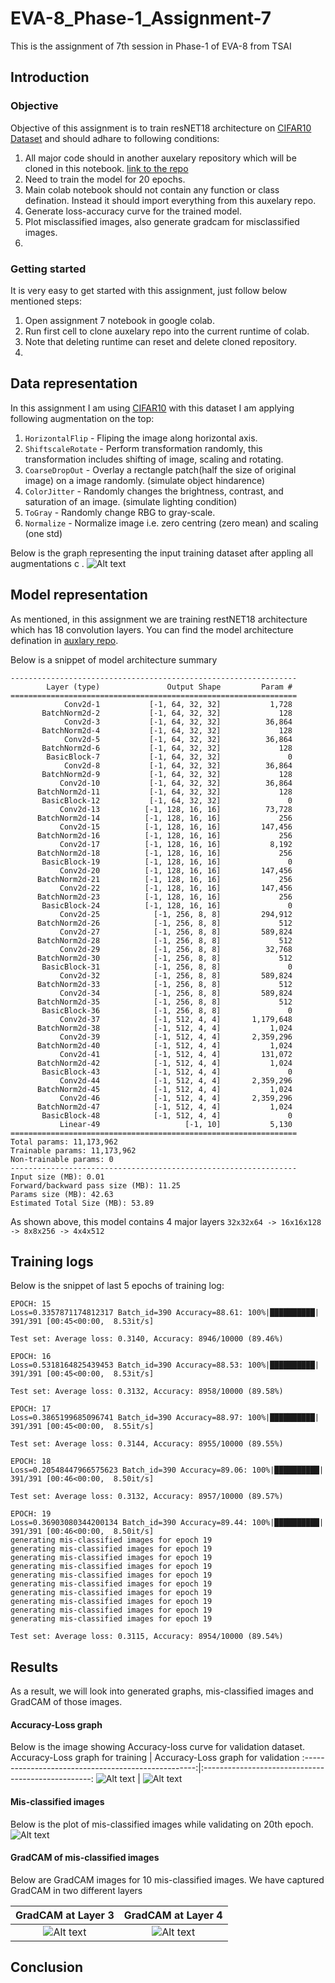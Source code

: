 # EVA-8_Phase-1_Assignment-7
This is the assignment of 7th session in Phase-1 of EVA-8 from TSAI

## Introduction

### Objective
Objective of this assignment is to train resNET18 architecture on [CIFAR10 Dataset](http://yann.lecun.com/exdb/mnist/) and should adhare to following conditions:
1. All major code should in another auxelary repository which will be cloned in this notebook. [link to the repo](https://github.com/devdastl/eva8_source)
2. Need to train the model for 20 epochs.
3. Main colab notebook should not contain any function or class defination. Instead it should import everything from this auxelary repo.
4. Generate loss-accuracy curve for the trained model.
5. Plot misclassified images, also generate gradcam for misclassified images.
6. 
### Getting started
It is very easy to get started with this assignment, just follow below mentioned steps:
1. Open assignment 7 notebook in google colab.
2. Run first cell to clone auxelary repo into the current runtime of colab.
3. Note that deleting runtime can reset and delete cloned repository.
4. 
## Data representation
In this assignment I am using [CIFAR10](https://www.cs.toronto.edu/~kriz/cifar.html) with this dataset I am applying following augmentation on the top:
1. `HorizontalFlip` - Fliping the image along horizontal axis.
2. `ShiftscaleRotate` - Perform transformation randomly, this transformation includes shifting of image, scaling and rotating.
3. `CoarseDropOut` - Overlay a rectangle patch(half the size of original image) on a image randomly. (simulate object hindarence)
4. `ColorJitter` - Randomly changes the brightness, contrast, and saturation of an image. (simulate lighting condition)
5. `ToGray` - Randomly change RBG to gray-scale. 
6. `Normalize` - Normalize image i.e. zero centring (zero mean) and scaling (one std)

Below is the graph representing the input training dataset after appling all augmentations c .
![Alt text](report/data_6.JPG?raw=true "model architecture")

## Model representation
As mentioned, in this assignment we are training restNET18 architecture which has 18 convolution layers. You can find the model architecture defination in [auxlary repo](https://github.com/devdastl/eva8_source/blob/main/models/resnet.py).

Below is a snippet of model architecture summary
```
----------------------------------------------------------------
        Layer (type)               Output Shape         Param #
================================================================
            Conv2d-1           [-1, 64, 32, 32]           1,728
       BatchNorm2d-2           [-1, 64, 32, 32]             128
            Conv2d-3           [-1, 64, 32, 32]          36,864
       BatchNorm2d-4           [-1, 64, 32, 32]             128
            Conv2d-5           [-1, 64, 32, 32]          36,864
       BatchNorm2d-6           [-1, 64, 32, 32]             128
        BasicBlock-7           [-1, 64, 32, 32]               0
            Conv2d-8           [-1, 64, 32, 32]          36,864
       BatchNorm2d-9           [-1, 64, 32, 32]             128
           Conv2d-10           [-1, 64, 32, 32]          36,864
      BatchNorm2d-11           [-1, 64, 32, 32]             128
       BasicBlock-12           [-1, 64, 32, 32]               0
           Conv2d-13          [-1, 128, 16, 16]          73,728
      BatchNorm2d-14          [-1, 128, 16, 16]             256
           Conv2d-15          [-1, 128, 16, 16]         147,456
      BatchNorm2d-16          [-1, 128, 16, 16]             256
           Conv2d-17          [-1, 128, 16, 16]           8,192
      BatchNorm2d-18          [-1, 128, 16, 16]             256
       BasicBlock-19          [-1, 128, 16, 16]               0
           Conv2d-20          [-1, 128, 16, 16]         147,456
      BatchNorm2d-21          [-1, 128, 16, 16]             256
           Conv2d-22          [-1, 128, 16, 16]         147,456
      BatchNorm2d-23          [-1, 128, 16, 16]             256
       BasicBlock-24          [-1, 128, 16, 16]               0
           Conv2d-25            [-1, 256, 8, 8]         294,912
      BatchNorm2d-26            [-1, 256, 8, 8]             512
           Conv2d-27            [-1, 256, 8, 8]         589,824
      BatchNorm2d-28            [-1, 256, 8, 8]             512
           Conv2d-29            [-1, 256, 8, 8]          32,768
      BatchNorm2d-30            [-1, 256, 8, 8]             512
       BasicBlock-31            [-1, 256, 8, 8]               0
           Conv2d-32            [-1, 256, 8, 8]         589,824
      BatchNorm2d-33            [-1, 256, 8, 8]             512
           Conv2d-34            [-1, 256, 8, 8]         589,824
      BatchNorm2d-35            [-1, 256, 8, 8]             512
       BasicBlock-36            [-1, 256, 8, 8]               0
           Conv2d-37            [-1, 512, 4, 4]       1,179,648
      BatchNorm2d-38            [-1, 512, 4, 4]           1,024
           Conv2d-39            [-1, 512, 4, 4]       2,359,296
      BatchNorm2d-40            [-1, 512, 4, 4]           1,024
           Conv2d-41            [-1, 512, 4, 4]         131,072
      BatchNorm2d-42            [-1, 512, 4, 4]           1,024
       BasicBlock-43            [-1, 512, 4, 4]               0
           Conv2d-44            [-1, 512, 4, 4]       2,359,296
      BatchNorm2d-45            [-1, 512, 4, 4]           1,024
           Conv2d-46            [-1, 512, 4, 4]       2,359,296
      BatchNorm2d-47            [-1, 512, 4, 4]           1,024
       BasicBlock-48            [-1, 512, 4, 4]               0
           Linear-49                   [-1, 10]           5,130
================================================================
Total params: 11,173,962
Trainable params: 11,173,962
Non-trainable params: 0
----------------------------------------------------------------
Input size (MB): 0.01
Forward/backward pass size (MB): 11.25
Params size (MB): 42.63
Estimated Total Size (MB): 53.89
```

As shown above, this model contains 4 major layers `32x32x64 -> 16x16x128 -> 8x8x256 -> 4x4x512`

## Training logs
Below is the snippet of last 5 epochs of training log:
```
EPOCH: 15
Loss=0.3357871174812317 Batch_id=390 Accuracy=88.61: 100%|██████████| 391/391 [00:45<00:00,  8.53it/s]

Test set: Average loss: 0.3140, Accuracy: 8946/10000 (89.46%)

EPOCH: 16
Loss=0.5318164825439453 Batch_id=390 Accuracy=88.53: 100%|██████████| 391/391 [00:45<00:00,  8.53it/s]

Test set: Average loss: 0.3132, Accuracy: 8958/10000 (89.58%)

EPOCH: 17
Loss=0.3865199685096741 Batch_id=390 Accuracy=88.97: 100%|██████████| 391/391 [00:45<00:00,  8.55it/s]

Test set: Average loss: 0.3144, Accuracy: 8955/10000 (89.55%)

EPOCH: 18
Loss=0.20548447966575623 Batch_id=390 Accuracy=89.06: 100%|██████████| 391/391 [00:46<00:00,  8.50it/s]

Test set: Average loss: 0.3132, Accuracy: 8957/10000 (89.57%)

EPOCH: 19
Loss=0.36903080344200134 Batch_id=390 Accuracy=89.44: 100%|██████████| 391/391 [00:46<00:00,  8.50it/s]
generating mis-classified images for epoch 19
generating mis-classified images for epoch 19
generating mis-classified images for epoch 19
generating mis-classified images for epoch 19
generating mis-classified images for epoch 19
generating mis-classified images for epoch 19
generating mis-classified images for epoch 19
generating mis-classified images for epoch 19
generating mis-classified images for epoch 19
generating mis-classified images for epoch 19

Test set: Average loss: 0.3115, Accuracy: 8954/10000 (89.54%)
```
## Results
As a result, we will look into generated graphs, mis-classified images and GradCAM of those images.

#### Accuracy-Loss graph
Below is the image showing Accuracy-loss curve for validation dataset.
Accuracy-Loss graph for training                     | Accuracy-Loss graph for validation
:---------------------------------------------------:|:--------------------------------------------------:
![Alt text](report/graph_train.png?raw=true "")  | ![Alt text](report/graph_eval.png?raw=true "")

#### Mis-classified images
Below is the plot of mis-classified images while validating on 20th epoch.
![Alt text](report/misclassified.png?raw=true "")


#### GradCAM of mis-classified images
Below are GradCAM images for 10 mis-classified images. We have captured GradCAM in two different layers

GradCAM at Layer 3                                   | GradCAM at Layer 4
:---------------------------------------------------:|:--------------------------------------------------:
![Alt text](report/misclass_grad_3.png?raw=true "")  | ![Alt text](report/misclass_grad_4.png?raw=true "")

## Conclusion

